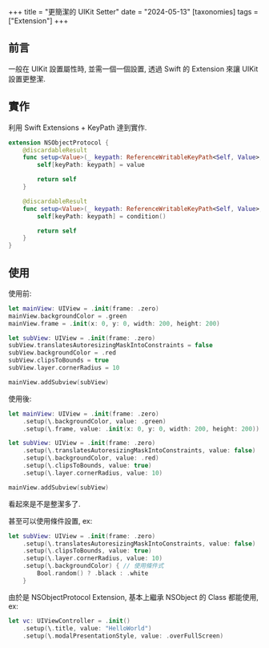 +++
title = "更簡潔的 UIKit Setter"
date = "2024-05-13"
[taxonomies]
tags = ["Extension"]
+++

## 前言

一般在 UIKit 設置屬性時, 並需一個一個設置, 透過 Swift 的 Extension 來讓 UIKit 設置更整潔.

## 實作

利用 Swift Extensions + KeyPath 達到實作.

```swift
extension NSObjectProtocol {
    @discardableResult
    func setup<Value>(_ keypath: ReferenceWritableKeyPath<Self, Value>, value: Value) -> Self {
        self[keyPath: keypath] = value

        return self
    }

    @discardableResult
    func setup<Value>(_ keypath: ReferenceWritableKeyPath<Self, Value>, condition: () -> Value) -> Self {
        self[keyPath: keypath] = condition()

        return self
    }
}
```

## 使用

使用前:

```swift
let mainView: UIView = .init(frame: .zero)
mainView.backgroundColor = .green
mainView.frame = .init(x: 0, y: 0, width: 200, height: 200)

let subView: UIView = .init(frame: .zero)
subView.translatesAutoresizingMaskIntoConstraints = false
subView.backgroundColor = .red
subView.clipsToBounds = true
subView.layer.cornerRadius = 10

mainView.addSubview(subView)
```

使用後:

```swift
let mainView: UIView = .init(frame: .zero)
    .setup(\.backgroundColor, value: .green)
    .setup(\.frame, value: .init(x: 0, y: 0, width: 200, height: 200))

let subView: UIView = .init(frame: .zero)
    .setup(\.translatesAutoresizingMaskIntoConstraints, value: false)
    .setup(\.backgroundColor, value: .red)
    .setup(\.clipsToBounds, value: true)
    .setup(\.layer.cornerRadius, value: 10)

mainView.addSubview(subView)
```

看起來是不是整潔多了.

甚至可以使用條件設置, ex:

```swift
let subView: UIView = .init(frame: .zero)
    .setup(\.translatesAutoresizingMaskIntoConstraints, value: false)
    .setup(\.clipsToBounds, value: true)
    .setup(\.layer.cornerRadius, value: 10)
    .setup(\.backgroundColor) { // 使用條件式
        Bool.random() ? .black : .white
    }
```

由於是 NSObjectProtocol Extension, 基本上繼承 NSObject 的 Class 都能使用, ex:

```swift
let vc: UIViewController = .init()
    .setup(\.title, value: "HelloWorld")
    .setup(\.modalPresentationStyle, value: .overFullScreen)
```
